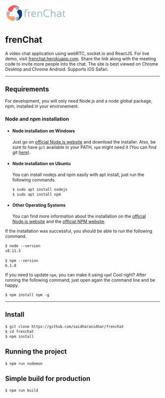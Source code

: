 <img src=/public/assets/images/logo-full.png width=200px/>

# frenChat

A video chat application using webRTC, socket.io and ReactJS. For live demo, visit [frenchat.herokuapp.com](https://frenchat.herokuapp.com/). Share the link along with the meeting code to invite more people into the chat. The site is best viewed on Chrome Desktop and Chrome Android. Supports iOS Safari.

---

## Requirements

For development, you will only need Node.js and a node global package, npm, installed in your environement.

### Node and npm installation

- #### Node installation on Windows

  Just go on [official Node.js website](https://nodejs.org/) and download the installer.
  Also, be sure to have `git` available in your PATH, `npm` might need it (You can find git [here](https://git-scm.com/)).

- #### Node installation on Ubuntu

  You can install nodejs and npm easily with apt install, just run the following commands.

      $ sudo apt install nodejs
      $ sudo apt install npm

- #### Other Operating Systems
  You can find more information about the installation on the [official Node.js website](https://nodejs.org/) and the [official NPM website](https://npmjs.org/).

If the installation was successful, you should be able to run the following command.

    $ node --version
    v8.11.3

    $ npm --version
    6.1.0

If you need to update `npm`, you can make it using `npm`! Cool right? After running the following command, just open again the command line and be happy.

    $ npm install npm -g

---

## Install

    $ git clone https://github.com/saidharanidhar/frenchat
    $ cd frenchat
    $ npm install

## Running the project

    $ npm run nodemon

## Simple build for production

    $ npm run build
